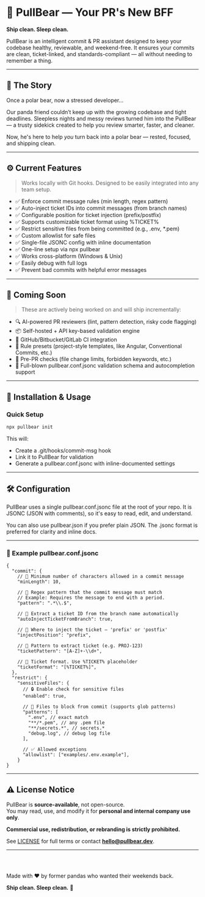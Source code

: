 # 🐼 PullBear — Your PR's New BFF

**Ship clean. Sleep clean.**

PullBear is an intelligent commit & PR assistant designed to keep your codebase healthy, reviewable, and weekend-free. It ensures your commits are clean, ticket-linked, and standards-compliant — all without needing to remember a thing.

---

## 🐼 The Story

Once a polar bear, now a stressed developer...

Our panda friend couldn’t keep up with the growing codebase and tight deadlines. Sleepless nights and messy reviews turned him into the PullBear — a trusty sidekick created to help you review smarter, faster, and cleaner.

Now, he's here to help *you* turn back into a polar bear — rested, focused, and shipping clean.

---

## ⚙️ Current Features

> Works locally with Git hooks. Designed to be easily integrated into any team setup.

- ✅ Enforce commit message rules (min length, regex pattern)
- ✅ Auto-inject ticket IDs into commit messages (from branch names)
- ✅ Configurable position for ticket injection (prefix/postfix)
- ✅ Supports customizable ticket format using %TICKET%
- ✅ Restrict sensitive files from being committed (e.g., .env, *.pem)
- ✅ Custom allowlist for safe files
- ✅ Single-file JSONC config with inline documentation
- ✅ One-line setup via npx pullbear
- ✅ Works cross-platform (Windows & Unix)
- ✅ Easily debug with full logs
- ✅ Prevent bad commits with helpful error messages

---

## 🔮 Coming Soon

> These are actively being worked on and will ship incrementally:

- 🔍 AI-powered PR reviewers (lint, pattern detection, risky code flagging)
- 📦 Self-hosted + API key-based validation engine
- 🔧 GitHub/Bitbucket/GitLab CI integration
- 🧠 Rule presets (project-style templates, like Angular, Conventional Commits, etc.)
- 👯 Pre-PR checks (file change limits, forbidden keywords, etc.)
- 🐚 Full-blown pullbear.conf.jsonc validation schema and autocompletion support

---

## 🚀 Installation & Usage

### Quick Setup

```bash
npx pullbear init
```

This will:
- Create a .git/hooks/commit-msg hook
- Link it to PullBear for validation
- Generate a pullbear.conf.jsonc with inline-documented settings

---
## 🛠 Configuration

PullBear uses a single pullbear.conf.jsonc file at the root of your repo. It is JSONC (JSON with comments), so it's easy to read, edit, and understand.

You can also use pullbear.json if you prefer plain JSON. The .jsonc format is preferred for clarity and inline docs.

---

### 🧩 Example pullbear.conf.jsonc

```jsonc
{
  "commit": {
    // 🔢 Minimum number of characters allowed in a commit message
    "minLength": 10,

    // 🎯 Regex pattern that the commit message must match
    // Example: Requires the message to end with a period.
    "pattern": ".*\\.$",

    // 🧠 Extract a ticket ID from the branch name automatically
    "autoInjectTicketFromBranch": true,

    // 📍 Where to inject the ticket — 'prefix' or 'postfix'
    "injectPosition": "prefix",

    // 🔎 Pattern to extract ticket (e.g. PROJ-123)
    "ticketPattern": "[A-Z]+-\\d+",

    // 🧱 Ticket format. Use %TICKET% placeholder
    "ticketFormat": "[%TICKET%]",
  },
  "restrict": {
    "sensitiveFiles": {
      // 🔒 Enable check for sensitive files
      "enabled": true,

      // 🚫 Files to block from commit (supports glob patterns)
      "patterns": [
        ".env", // exact match
        "**/*.pem", // any .pem file
        "**/secrets.*", // secrets.*
        "debug.log", // debug log file
      ],

      // ✅ Allowed exceptions
      "allowlist": ["examples/.env.example"],
    }
}
```
---
## ⚠️ License Notice

PullBear is **source-available**, not open-source.  
You may read, use, and modify it for **personal and internal company use only**.

**Commercial use, redistribution, or rebranding is strictly prohibited.**

See [LICENSE](./LICENSE) for full terms or contact **hello@pullbear.dev**.

---

### &nbsp;
Made with ❤️ by former pandas who wanted their weekends back.

**Ship clean. Sleep clean.** 🐼